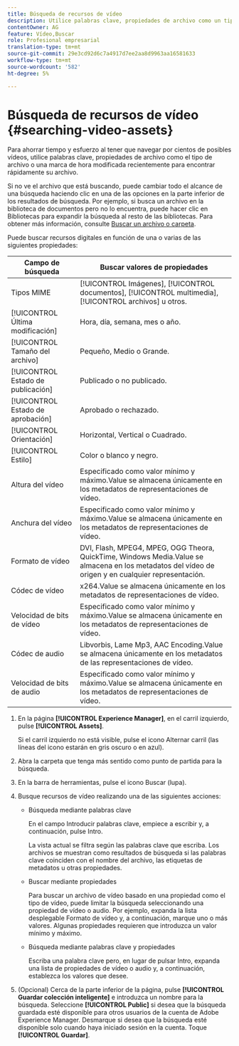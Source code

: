 ```yaml
---
title: Búsqueda de recursos de vídeo
description: Utilice palabras clave, propiedades de archivo como un tipo Mime, tamaño o marca de hora modificada recientemente para encontrar rápidamente el archivo en AEM Assets.
contentOwner: AG
feature: Vídeo,Buscar
role: Profesional empresarial
translation-type: tm+mt
source-git-commit: 29e3cd92d6c7a4917d7ee2aa8d9963aa16581633
workflow-type: tm+mt
source-wordcount: '582'
ht-degree: 5%

---
```



# Búsqueda de recursos de vídeo {#searching-video-assets}

Para ahorrar tiempo y esfuerzo al tener que navegar por cientos de posibles vídeos, utilice palabras clave, propiedades de archivo como el tipo de archivo o una marca de hora modificada recientemente para encontrar rápidamente su archivo.

Si no ve el archivo que está buscando, puede cambiar todo el alcance de una búsqueda haciendo clic en una de las opciones en la parte inferior de los resultados de búsqueda. Por ejemplo, si busca un archivo en la biblioteca de documentos pero no lo encuentra, puede hacer clic en Bibliotecas para expandir la búsqueda al resto de las bibliotecas. Para obtener más información, consulte [Buscar un archivo o carpeta](https://windows.microsoft.com/en-us/windows7/find-a-file-or-folder).

Puede buscar recursos digitales en función de una o varias de las siguientes propiedades:

| Campo de búsqueda | Buscar valores de propiedades |
|---|---|
| Tipos MIME | [!UICONTROL Imágenes],  [!UICONTROL documentos],  [!UICONTROL multimedia],  [!UICONTROL archivos] u otros. |
| [!UICONTROL Última modificación] | Hora, día, semana, mes o año. |
| [!UICONTROL Tamaño del archivo] | Pequeño, Medio o Grande. |
| [!UICONTROL Estado de publicación] | Publicado o no publicado. |
| [!UICONTROL Estado de aprobación] | Aprobado o rechazado. |
| [!UICONTROL Orientación] | Horizontal, Vertical o Cuadrado. |
| [!UICONTROL Estilo] | Color o blanco y negro. |
| Altura del vídeo | Especificado como valor mínimo y máximo.Value se almacena únicamente en los metadatos de representaciones de vídeo. |
| Anchura del vídeo | Especificado como valor mínimo y máximo.Value se almacena únicamente en los metadatos de representaciones de vídeo. |
| Formato de vídeo | DVI, Flash, MPEG4, MPEG, OGG Theora, QuickTime, Windows Media.Value se almacena en los metadatos del vídeo de origen y en cualquier representación. |
| Códec de vídeo | x264.Value se almacena únicamente en los metadatos de representaciones de vídeo. |
| Velocidad de bits de vídeo | Especificado como valor mínimo y máximo.Value se almacena únicamente en los metadatos de representaciones de vídeo. |
| Códec de audio | Libvorbis, Lame Mp3, AAC Encoding.Value se almacena únicamente en los metadatos de las representaciones de vídeo. |
| Velocidad de bits de audio | Especificado como valor mínimo y máximo.Value se almacena únicamente en los metadatos de representaciones de vídeo. |

1. En la página **[!UICONTROL Experience Manager]**, en el carril izquierdo, pulse **[!UICONTROL Assets]**.

   Si el carril izquierdo no está visible, pulse el icono Alternar carril (las líneas del icono estarán en gris oscuro o en azul).

1. Abra la carpeta que tenga más sentido como punto de partida para la búsqueda.
1. En la barra de herramientas, pulse el icono Buscar (lupa).
1. Busque recursos de vídeo realizando una de las siguientes acciones:

   * Búsqueda mediante palabras clave

      En el campo Introducir palabras clave, empiece a escribir y, a continuación, pulse Intro.

      La vista actual se filtra según las palabras clave que escriba. Los archivos se muestran como resultados de búsqueda si las palabras clave coinciden con el nombre del archivo, las etiquetas de metadatos u otras propiedades.

   * Buscar mediante propiedades

      Para buscar un archivo de vídeo basado en una propiedad como el tipo de vídeo, puede limitar la búsqueda seleccionando una propiedad de vídeo o audio. Por ejemplo, expanda la lista desplegable Formato de vídeo y, a continuación, marque uno o más valores. Algunas propiedades requieren que introduzca un valor mínimo y máximo.

   * Búsqueda mediante palabras clave y propiedades

      Escriba una palabra clave pero, en lugar de pulsar Intro, expanda una lista de propiedades de vídeo o audio y, a continuación, establezca los valores que desee.

1. (Opcional) Cerca de la parte inferior de la página, pulse **[!UICONTROL Guardar colección inteligente]** e introduzca un nombre para la búsqueda. Seleccione **[!UICONTROL Public]** si desea que la búsqueda guardada esté disponible para otros usuarios de la cuenta de Adobe Experience Manager. Desmarque si desea que la búsqueda esté disponible solo cuando haya iniciado sesión en la cuenta. Toque **[!UICONTROL Guardar]**.
